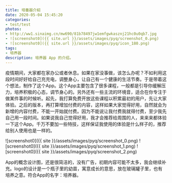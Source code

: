 ```yaml
---
title: 培養器介紹
date: 2020-05-04 15:45:20
categories:
- test/test
photos:
- http://ww1.sinaimg.cn/mw690/81b78497jw1emfgwkasznj21hc0u0qb7.jpg
- ![screenshot0]({{ site.url }}/assets/images/pyq/screenshot_0.png)
- ![screenshot0]({{ site.url }}/assets/images/pyq/icon_180.png)
tags:
- 培养器
description: 培养器 App 的介绍。
---
```


疫情期间，大家都在家办公或者休息。如果在家没事做，该怎么办呢？不如利用这段时间好好给自己充充电，调整身心，让自己有一个健康的生活节奏。于是带着这个想法，制作了这个App。这个App主要包含了很多课程，一般都是引导你缓解压力，培养积极的心态，调节身心的。另外还有一些主流的环境音，适合在你专注于做某件事的时候听。起先，我打算免费开放这些课程以积累最初的用户，先让大家体验。之后的版本，再打算增加付费的内容，这样如果大家觉得好用，自然就会为新增的内容付费，不能一开始就付费。因为不能说让我付费我就得付费，至少我先自己用一段时间。如果说我自己觉得好用，我才会推荐给周围的人，来来来都体验一下这个App。千万不要加一些特技，这样保证我使用的体验是什么样子的，推荐给别人使用也是一样的。

<!-- more -->

![screenshot0]({{ site }}/assets/images/pyq/screenshot_0.png)
![screenshot0]({{ site }}/assets/images/pyq/screenshot_1.png)
![screenshot0]({{ site }}/assets/images/pyq/screenshot_2.png)

App的概念设计图，还是很简洁的，没有广告，初期内容可能不太多，我会继续补充。logo的设计是一个瓶子里的幼苗，寓意成长的意思，放在玻璃罐子里，也有培养之意。符合App的名字：培养器。
